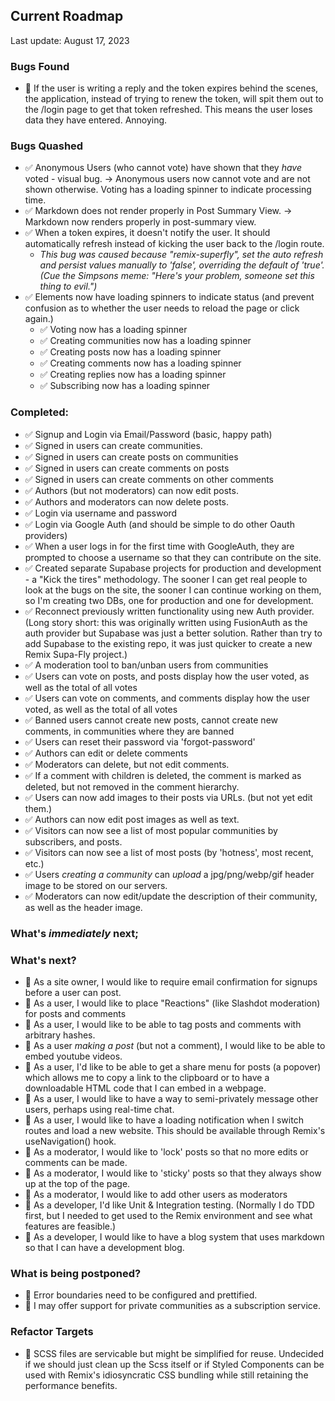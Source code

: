 ## Current Roadmap

Last update: August 17, 2023

### Bugs Found

- 🔲 If the user is writing a reply and the token expires behind the scenes, the application, instead of trying to renew the token, will spit them out to the /login page to get that token refreshed. This means the user loses data they have entered. Annoying.

### Bugs Quashed

- ✅ Anonymous Users (who cannot vote) have shown that they _have_ voted - visual bug. -> Anonymous users now cannot vote and are not shown otherwise. Voting has a loading spinner to indicate processing time.
- ✅ Markdown does not render properly in Post Summary View. -> Markdown now renders properly in post-summary view.
- ✅ When a token expires, it doesn't notify the user. It should automatically refresh instead of kicking the user back to the /login route.
  - _This bug was caused because "remix-superfly", set the auto refresh and persist values manually to 'false', overriding the default of 'true'. (Cue the Simpsons meme: "Here's your problem, someone set this thing to evil.")_
- ✅ Elements now have loading spinners to indicate status (and prevent confusion as to whether the user needs to reload the page or click again.)
  - ✅ Voting now has a loading spinner
  - ✅ Creating communities now has a loading spinner
  - ✅ Creating posts now has a loading spinner
  - ✅ Creating comments now has a loading spinner
  - ✅ Creating replies now has a loading spinner
  - ✅ Subscribing now has a loading spinner

### Completed:

- ✅ Signup and Login via Email/Password (basic, happy path)
- ✅ Signed in users can create communities.
- ✅ Signed in users can create posts on communities
- ✅ Signed in users can create comments on posts
- ✅ Signed in users can create comments on other comments
- ✅ Authors (but not moderators) can now edit posts.
- ✅ Authors and moderators can now delete posts.
- ✅ Login via username and password
- ✅ Login via Google Auth (and should be simple to do other Oauth providers)
- ✅ When a user logs in for the first time with GoogleAuth, they are prompted to choose a username so that they can contribute on the site.
- ✅ Created separate Supabase projects for production and development - a "Kick the tires" methodology. The sooner I can get real people to look at the bugs on the site, the sooner I can continue working on them, so I'm creating two DBs, one for production and one for development.
- ✅ Reconnect previously written functionality using new Auth provider. (Long story short: this was originally written using FusionAuth as the auth provider but Supabase was just a better solution. Rather than try to add Supabase to the existing repo, it was just quicker to create a new Remix Supa-Fly project.)
- ✅ A moderation tool to ban/unban users from communities
- ✅ Users can vote on posts, and posts display how the user voted, as well as the total of all votes
- ✅ Users can vote on comments, and comments display how the user voted, as well as the total of all votes
- ✅ Banned users cannot create new posts, cannot create new comments, in communities where they are banned
- ✅ Users can reset their password via 'forgot-password'
- ✅ Authors can edit or delete comments
- ✅ Moderators can delete, but not edit comments.
- ✅ If a comment with children is deleted, the comment is marked as deleted, but not removed in the comment hierarchy.
- ✅ Users can now add images to their posts via URLs. (but not yet edit them.)
- ✅ Authors can now edit post images as well as text.
- ✅ Visitors can now see a list of most popular communities by subscribers, and posts.
- ✅ Visitors can now see a list of most posts (by 'hotness', most recent, etc.)
- ✅ Users _creating a community_ can _upload_ a jpg/png/webp/gif header image to be stored on our servers.
- ✅ Moderators can now edit/update the description of their community, as well as the header image.

### What's _immediately_ next;

### What's next?

- 🔲 As a site owner, I would like to require email confirmation for signups before a user can post.
- 🔲 As a user, I would like to place "Reactions" (like Slashdot moderation) for posts and comments
- 🔲 As a user, I would like to be able to tag posts and comments with arbitrary hashes.
- 🔲 As a user _making a post_ (but not a comment), I would like to be able to embed youtube videos.
- 🔲 As a user, I'd like to be able to get a share menu for posts (a popover) which allows me to copy a link to the clipboard or to have a downloadable HTML code that I can embed in a webpage.
- 🔲 As a user, I would like to have a way to semi-privately message other users, perhaps using real-time chat.
- 🔲 As a user, I would like to have a loading notification when I switch routes and load a new website. This should be available through Remix's useNavigation() hook.
- 🔲 As a moderator, I would like to 'lock' posts so that no more edits or comments can be made.
- 🔲 As a moderator, I would like to 'sticky' posts so that they always show up at the top of the page.
- 🔲 As a moderator, I would like to add other users as moderators
- 🔲 As a developer, I'd like Unit & Integration testing. (Normally I do TDD first, but I needed to get used to the Remix environment and see what features are feasible.)
- 🔲 As a developer, I would like to have a blog system that uses markdown so that I can have a development blog.

### What is being postponed?

- 🔲 Error boundaries need to be configured and prettified.
- 🔲 I may offer support for private communities as a subscription service.

### Refactor Targets

- 🔲 SCSS files are servicable but might be simplified for reuse. Undecided if we should just clean up the Scss itself or if Styled Components can be used with Remix's idiosyncratic CSS bundling while still retaining the performance benefits.

